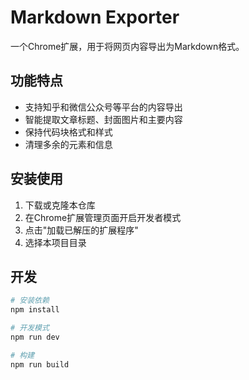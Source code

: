 # Markdown Exporter

一个Chrome扩展，用于将网页内容导出为Markdown格式。

## 功能特点

- 支持知乎和微信公众号等平台的内容导出
- 智能提取文章标题、封面图片和主要内容
- 保持代码块格式和样式
- 清理多余的元素和信息

## 安装使用

1. 下载或克隆本仓库
2. 在Chrome扩展管理页面开启开发者模式
3. 点击"加载已解压的扩展程序"
4. 选择本项目目录

## 开发

```bash
# 安装依赖
npm install

# 开发模式
npm run dev

# 构建
npm run build
